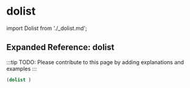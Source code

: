 # dolist

import Dolist from './_dolist.md';

<Dolist />

## Expanded Reference: dolist

:::tip
TODO: Please contribute to this page by adding explanations and examples
:::

```lisp
(dolist )
```
